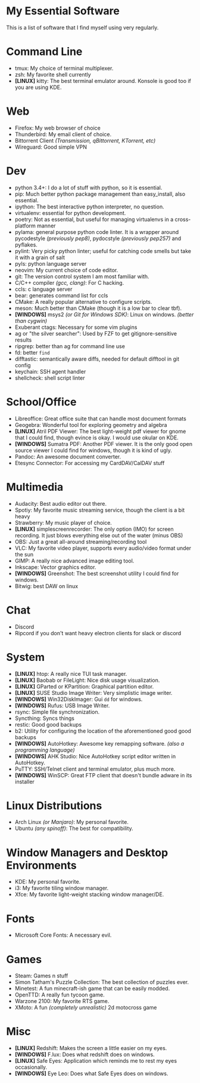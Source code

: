 My Essential Software
=====================

This is a list of software that I find myself using very regularly.

# Command Line

- tmux: My choice of terminal multiplexer.
- zsh: My favorite shell currently
- **[LINUX]** kitty: The best terminal emulator around.  Konsole is good too if
  you are using KDE.

# Web

- Firefox: My web browser of choice
- Thunderbird: My email client of choice.
- Bittorrent Client _(Transmission, qBittorrent, KTorrent, etc)_
- Wireguard: Good simple VPN

# Dev

- python 3.4+: I do a lot of stuff with python, so it is essential.
- pip: Much better python package management than easy_install, also essential.
- ipython: The best interactive python interpreter, no question.
- virtualenv: essential for python development.
- poetry: Not as essential, but useful for managing virtualenvs in a cross-platform manner
- pylama: general purpose python code linter.  It is a wrapper around pycodestyle
  _(previously pep8)_, pydocstyle _(previously pep257)_ and pyflakes.
- pylint: Very picky python linter; useful for catching code smells but take it with
  a grain of salt
- pyls: python language server
- neovim: My current choice of code editor.
- git: The version control system I am most familiar with.
- C/C++ compiler _(gcc, clang)_: For C hacking.
- ccls: c language server
- bear: generates command list for ccls
- CMake: A really popular alternative to configure scripts.
- meson: Much better than CMake (though it is a low bar to clear tbf).
- **[WINDOWS]** msys2 _(or Git for Windows SDK)_: Linux on windows.  _(better
  than cygwin)_
- Exuberant ctags: Necessary for some vim plugins
- ag or "the silver searcher": Used by FZF to get gitignore-sensitive results
- ripgrep: better than ag for command line use
- fd: better `find`
- difftastic: semantically aware diffs, needed for default difftool in git config
- keychain: SSH agent handler
- shellcheck: shell script linter

# School/Office

- Libreoffice: Great office suite that can handle most document formats
- Geogebra: Wonderful tool for exploring geometry and algebra
- **[LINUX]** Atril PDF Viewer: The best light-weight pdf viewer for gnome that I could find,
  though evince is okay. I would use okular on KDE.
- **[WINDOWS]** Sumatra PDF: Another PDF viewer.  It is the only good open source viewer
  I could find for windows, though it is kind of ugly.
- Pandoc: An awesome document converter.
- Etesync Connector: For accessing my CardDAV/CalDAV stuff

# Multimedia

- Audacity: Best audio editor out there.
- Spotiy: My favorite music streaming service, though the client is a bit heavy
- Strawberry: My music player of choice.
- **[LINUX]** simplescreenrecorder: The only option (IMO) for screen recording.  It just
  blows everything else out of the water (minus OBS)
- OBS: Just a great all-around streaming/recording tool
- VLC: My favorite video player, supports every audio/video format under the sun
- GIMP: A really nice advanced image editing tool.
- Inkscape: Vector graphics editor.
- **[WINDOWS]** Greenshot: The best screenshot utility I could find for windows.
- Bitwig: best DAW on linux

# Chat

- Discord
- Ripcord if you don't want heavy electron clients for slack or discord

# System

- **[LINUX]** htop: A really nice TUI task manager.
- **[LINUX]** Baobab or FileLight: Nice disk usage visualization.
- **[LINUX]** GParted or KPartition: Graphical partition editor.
- **[LINUX]** SUSE Studio Image Writer: Very simplistic image writer.
- **[WINDOWS]** Win32DiskImager: Gui `dd` for windows.
- **[WINDOWS]** Rufus: USB Image Writer.
- rsync: Simple file synchronization.
- Syncthing: Syncs things
- restic: Good good backups
- b2: Utility for configuring the location of the aforementioned good good backups
- **[WINDOWS]** AutoHotkey: Awesome key remapping software.  _(also a
  programming language)_
- **[WINDOWS]** AHK Studio: Nice AutoHotkey script editor written in AutoHotkey.
- PuTTY: SSH/Telnet client and terminal emulator, plus much more.
- **[WINDOWS]** WinSCP: Great FTP client that doesn't bundle adware in its installer

# Linux Distributions

- Arch Linux _(or Manjaro)_: My personal favorite.
- Ubuntu _(any spinoff)_: The best for compatibility.

# Window Managers and Desktop Environments

- KDE: My personal favorite.
- i3: My favorite tiling window manager.
- Xfce: My favorite light-weight stacking window manager/DE.

# Fonts

- Microsoft Core Fonts: A necessary evil.

# Games

- Steam: Games n stuff
- Simon Tatham's Puzzle Collection: The best collection of puzzles ever.
- Minetest: A fun minecraft-ish game that can be easily modded.
- OpenTTD: A really fun tycoon game.
- Warzone 2100: My favorite RTS game.
- XMoto: A fun _(completely unrealistic)_ 2d motocross game

# Misc

- **[LINUX]** Redshift: Makes the screen a little easier on my eyes.
- **[WINDOWS]** F.lux: Does what redshift does on windows.
- **[LINUX]** Safe Eyes: Application which reminds me to rest my eyes occasionally.
- **[WINDOWS]** Eye Leo: Does what Safe Eyes does on windows.
